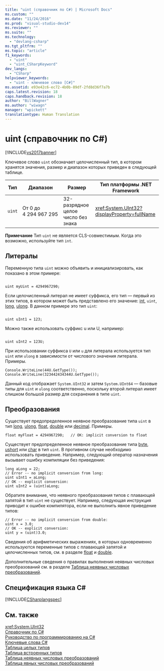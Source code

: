 ```yaml
---
title: "uint (справочник по C#) | Microsoft Docs"
ms.custom: ""
ms.date: "11/24/2016"
ms.prod: "visual-studio-dev14"
ms.reviewer: ""
ms.suite: ""
ms.technology: 
  - "devlang-csharp"
ms.tgt_pltfrm: ""
ms.topic: "article"
f1_keywords: 
  - "uint"
  - "uint_CSharpKeyword"
dev_langs: 
  - "CSharp"
helpviewer_keywords: 
  - "uint - ключевое слово [C#]"
ms.assetid: e93e42c6-ec72-4b0b-89df-2fd8d36f7a7b
caps.latest.revision: 18
caps.handback.revision: 18
author: "BillWagner"
ms.author: "wiwagn"
manager: "wpickett"
translationtype: Human Translation
---
```

# uint (справочник по C#)
[!INCLUDE[vs2017banner](../../../csharp/includes/vs2017banner.md)]

Ключевое слово `uint` обозначает целочисленный тип, в котором хранятся значения, размер и диапазон которых приведен в следующей таблице.  
  
|Тип|Диапазон|Размер|Тип платформы .NET Framework|  
|---------|--------------|------------|----------------------------------|  
|`uint`|От 0 до 4 294 967 295|32\-разрядное целое число без знака|<xref:System.UInt32?displayProperty=fullName>|  
  
 **Примечание** Тип `uint` не является CLS\-совместимым.  Когда это возможно, используйте тип `int`.  
  
## Литералы  
 Переменную типа `uint` можно объявить и инициализировать, как показано в этом примере:  
  
```  
  
uint myUint = 4294967290;  
```  
  
 Если целочисленный литерал не имеет суффикса, его тип — первый из этих типов, в котором может быть представлено его значение: [int](../../../csharp/language-reference/keywords/int.md), `uint`, [long](../../../csharp/language-reference/keywords/long.md), [ulong](../../../csharp/language-reference/keywords/ulong.md).  В данном примере это тип `uint`:  
  
```  
  
uint uInt1 = 123;  
```  
  
 Можно также использовать суффикс u или U, например:  
  
```  
  
uint uInt2 = 123U;  
```  
  
 При использовании суффикса `U` или `u` для литерала используется тип `uint` или `ulong` в зависимости от числового значения литерала.  Примеры.  
  
```  
Console.WriteLine(44U.GetType());  
Console.WriteLine(323442434344U.GetType());  
```  
  
 Данный код отображает `System.UInt32` и затем `System.UInt64` — базовые типы для `uint` и `ulong` соответственно, поскольку второй литерал имеет слишком большой размер для сохранения в типе `uint`.  
  
## Преобразования  
 Существует предопределенное неявное преобразование типа `uint` в тип [long](../../../csharp/language-reference/keywords/long.md), [ulong](../../../csharp/language-reference/keywords/ulong.md), [float](../../../csharp/language-reference/keywords/float.md), [double](../../../csharp/language-reference/keywords/double.md) или [decimal](../../../csharp/language-reference/keywords/decimal.md).  Примеры.  
  
```  
float myFloat = 4294967290;   // OK: implicit conversion to float  
```  
  
 Существует предопределенное неявное преобразование типа [byte](../../../csharp/language-reference/keywords/byte.md), [ushort](../../../csharp/language-reference/keywords/ushort.md) или [char](../../../csharp/language-reference/keywords/char.md) в тип `uint`.  В противном случае необходимо использовать приведение.  Например, следующий оператор назначения вызывает ошибку компиляции без приведения:  
  
```  
long aLong = 22;  
// Error -- no implicit conversion from long:  
uint uInt1 = aLong;   
// OK -- explicit conversion:  
uint uInt2 = (uint)aLong;  
```  
  
 Обратите внимание, что неявного преобразования типов с плавающей запятой в тип `uint` не существует.  Например, следующая инструкция приводит к ошибке компилятора, если не выполнить явное приведение типов:  
  
```  
// Error -- no implicit conversion from double:  
uint x = 3.0;  
// OK -- explicit conversion:  
uint y = (uint)3.0;   
```  
  
 Сведения об арифметических выражениях, в которых одновременно используются переменные типов с плавающей запятой и целочисленных типов, см. в разделе [float](../../../csharp/language-reference/keywords/float.md) и [double](../../../csharp/language-reference/keywords/double.md).  
  
 Дополнительные сведения о правилах выполнения неявных числовых преобразований см. в разделе [Таблица неявных числовых преобразований](../../../csharp/language-reference/keywords/implicit-numeric-conversions-table.md).  
  
## Спецификация языка C\#  
 [!INCLUDE[CSharplangspec](../../../csharp/language-reference/keywords/includes/csharplangspec_md.md)]  
  
## См. также  
 <xref:System.UInt32>   
 [Справочник по C\#](../../../csharp/language-reference/index.md)   
 [Руководство по программированию на C\#](../../../csharp/programming-guide/index.md)   
 [Ключевые слова C\#](../../../csharp/language-reference/keywords/index.md)   
 [Таблица целых типов](../../../csharp/language-reference/keywords/integral-types-table.md)   
 [Таблица встроенных типов](../../../csharp/language-reference/keywords/built-in-types-table.md)   
 [Таблица неявных числовых преобразований](../../../csharp/language-reference/keywords/implicit-numeric-conversions-table.md)   
 [Таблица явных числовых преобразований](../../../csharp/language-reference/keywords/explicit-numeric-conversions-table.md)